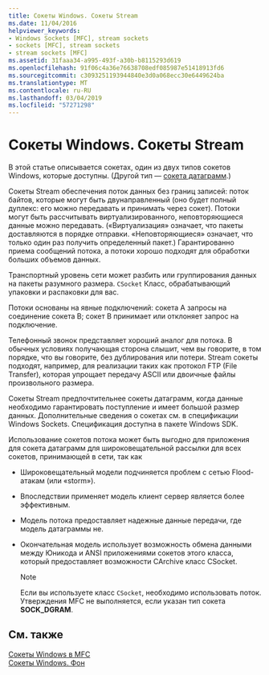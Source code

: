```yaml
---
title: Сокеты Windows. Сокеты Stream
ms.date: 11/04/2016
helpviewer_keywords:
- Windows Sockets [MFC], stream sockets
- sockets [MFC], stream sockets
- stream sockets [MFC]
ms.assetid: 31faaa34-a995-493f-a30b-b8115293d619
ms.openlocfilehash: 91f06c4a36e76638708edf085987e51418913fd6
ms.sourcegitcommit: c3093251193944840e3d0a068ecc30e6449624ba
ms.translationtype: MT
ms.contentlocale: ru-RU
ms.lasthandoff: 03/04/2019
ms.locfileid: "57271298"
---
```

# <a name="windows-sockets-stream-sockets"></a>Сокеты Windows. Сокеты Stream

В этой статье описывается сокетах, один из двух типов сокетов Windows, которые доступны. (Другой тип — [сокета датаграмм](../mfc/windows-sockets-datagram-sockets.md).)

Сокеты Stream обеспечения поток данных без границ записей: поток байтов, которые могут быть двунаправленный (оно будет полный дуплекс: его можно передавать и принимать через сокет). Потоки могут быть рассчитывать виртуализированного, неповторяющиеся данные можно передавать. («Виртуализация» означает, что пакеты доставляются в порядке отправки. «Неповторяющиеся» означает, что только один раз получить определенный пакет.) Гарантированно приема сообщений потока, а потоки хорошо подходят для обработки больших объемов данных.

Транспортный уровень сети может разбить или группирования данных на пакеты разумного размера. `CSocket` Класс, обрабатывающий упаковки и распаковки для вас.

Потоки основаны на явные подключений: сокета A запросы на соединение сокета B; сокет B принимает или отклоняет запрос на подключение.

Телефонный звонок представляет хороший аналог для потока. В обычных условиях получающая сторона слышит, чем вы говорите, в том порядке, что вы говорите, без дублирования или потери. Stream сокеты подходят, например, для реализации таких как протокол FTP (File Transfer), которая упрощает передачу ASCII или двоичные файлы произвольного размера.

Сокеты Stream предпочтительнее сокеты датаграмм, когда данные необходимо гарантировать поступление и имеет большой размер данных. Дополнительные сведения о сокетах см. в спецификации Windows Sockets. Спецификация доступна в пакете Windows SDK.

Использование сокетов потока может быть выгодно для приложения для сокета датаграмм для широковещательной рассылки для всех сокетов, принимающей в сети, так как

- Широковещательный модели подчиняется проблем с сетью Flood-атакам (или «storm»).

- Впоследствии применяет модель клиент сервер является более эффективным.

- Модель потока предоставляет надежные данные передачи, где модель датаграммы не.

- Окончательная модель использует возможность обмена данными между Юникода и ANSI приложениями сокетов этого класса, который предоставляет возможности CArchive класс CSocket.

    > [!NOTE]
    >  Если вы используете класс `CSocket`, необходимо использовать поток. Утверждения MFC не выполняется, если указан тип сокета **SOCK_DGRAM**.

## <a name="see-also"></a>См. также

[Сокеты Windows в MFC](../mfc/windows-sockets-in-mfc.md)<br/>
[Сокеты Windows. Фон](../mfc/windows-sockets-background.md)
